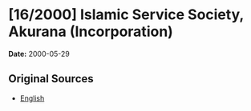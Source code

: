 # [16/2000] Islamic Service Society, Akurana (Incorporation)

**Date:** 2000-05-29

## Original Sources

- [English](https://documents.gov.lk/view/acts/2000/5/16-2000_E.pdf)
